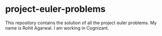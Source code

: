 # project-euler-problems
This repository contains the solution of all the project euler problems.
My name is Rohit Agarwal.
I am working in Cognizant.
